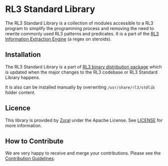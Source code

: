 # RL3 Standard Library
The RL3 Standard Library is a collection of modules accessible to a RL3 program to simplify the programming process and removing the need to rewrite commonly used RL3 patterns and predicates. It is a part of the [RL3 Information Extraction Engine](https://rl3.zorallabs.com/wiki/Main_Page) (a regex on steroids).

## Installation
The RL3 Standard Library is a part of [RL3 binary distribution package](https://rl3.zorallabs.com/wiki/Installation_Guide) which is updated when the major changes to the RL3 codebase or RL3 Standard Library happens.

It is also can be installed manually by overwriting `/usr/share/rl3/stdlib` folder content.

## Licence
This library is provided by [Zoral](https://zorallabs.com) under the Apache License. See [LICENSE](LICENSE) for more information.

## How to Contribute
We are very happy to receive and merge your contributions. Please see the [Contribution Guidelines](CONTRIBUTING.md).
